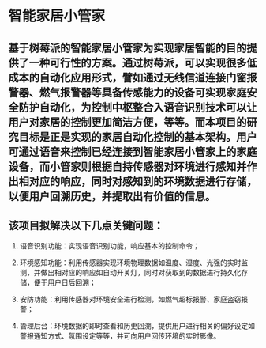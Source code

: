 # 智能家居小管家

## 基于树莓派的智能家居小管家为实现家居智能的目的提供了一种可行性的方案。通过树莓派，可以实现很多低成本的自动化应用形式，譬如通过无线信道连接门窗报警器、燃气报警器等具备传感能力的设备可实现家庭安全防护自动化，为控制中枢整合入语音识别技术可以让用户对家居的控制更加简洁方便，等等。而本项目的研究目标是正是实现的家居自动化控制的基本架构。用户可通过语音来控制已经连接到智能家居小管家上的家庭设备，而小管家则根据自持传感器对环境进行感知并作出相对应的响应，同时对感知到的环境数据进行存储，以便用户回溯历史，并提取出有价值的信息。

## 该项目拟解决以下几点关键问题：

1. 语音识别功能：实现语音识别功能，响应基本的控制命令；

2. 环境感知功能：利用传感器实现环境物理数据如温度、湿度、光强的实时监测，并做出相对应的响应如自动开关灯，同时对获取到的数据进行持久化存储，便于用户日后回溯；

3. 安防功能：利用传感器对环境安全进行检测，如燃气超标报警、家庭盗窃报警；

4. 管理后台：环境数据的即时查看和历史回溯，提供用户进行相关的偏好设定如警报通知方式、氛围设定等等，并可向用户回传环境的实时影像。